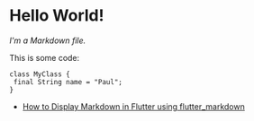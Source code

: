 # Hello World!

_I'm a Markdown file._

This is some code:

```
class MyClass {
 final String name = "Paul";
}
```

* [How to Display Markdown in Flutter using flutter_markdown](https://developer.school/how-to-display-markdown-in-flutter/)